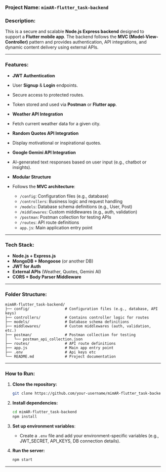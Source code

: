 

###  Project Name: `mimAR-flutter_task-backend`

###  Description:

This is a secure and scalable **Node.js Express backend** designed to support a **Flutter mobile app**. The backend follows the **MVC (Model-View-Controller)** pattern and provides authentication, API integrations, and dynamic content delivery using external APIs.

---

###  Features:

*  **JWT Authentication**

  * User **Signup** & **Login** endpoints.
  * Secure access to protected routes.
  * Token stored and used via **Postman** or **Flutter app**.


*  **Weather API Integration**

  * Fetch current weather data for a given city.

*  **Random Quotes API Integration**

  * Display motivational or inspirational quotes.

*  **Google Gemini API Integration**

  * AI-generated text responses based on user input (e.g., chatbot or insights).

*  **Modular Structure**

  * Follows the **MVC architecture**:

    * `/config`: Configuration files (e.g., database)
    * `/controllers`: Business logic and request handling
    * `/models`: Database schema definitions (e.g., User, Post)
    * `/middlewares`: Custom middlewares (e.g., auth, validation)
    * `/postman`: Postman collection for testing APIs
    * `/routes`: API route definitions
    * `app.js`: Main application entry point

---

###  Tech Stack:

* **Node.js + Express.js**
* **MongoDB + Mongoose** (or another DB)
* **JWT for Auth**
* **External APIs** (Weather, Quotes, Gemini AI)
* **CORS + Body Parser Middleware**

---

###  Folder Structure:

```
mimAR-flutter_task-backend/
├── config/                # Configuration files (e.g., database, API keys)
├── controllers/           # Contains controller logic for routes
├── models/                # Database schema definitions
├── middlewares/           # Custom middlewares (auth, validation, etc.)
├── postman/               # Postman collection for testing
│   └── postman_api_collection.json
├── routes/                # API route definitions
├── app.js                 # Main app entry point
├── .env                   # Api keys etc
└── README.md              # Project documentation
```

---

###  How to Run:

1. **Clone the repository:**

   ```bash
   git clone https://github.com/your-username/mimAR-flutter_task-backend.git
   ```

2. **Install dependencies:**

   ```bash
   cd mimAR-flutter_task-backend
   npm install
   ```

3. **Set up environment variables**:

   * Create a `.env` file and add your environment-specific variables (e.g., JWT\_SECRET, API\_KEYS, DB connection details).

4. **Run the server:**

   ```bash
   npm start
   ```

---


